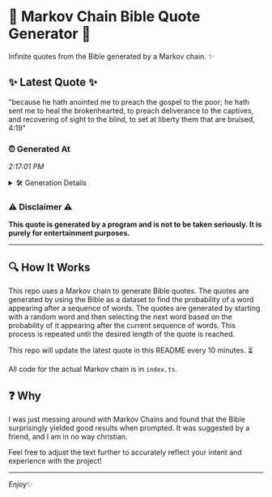 # 📖 Markov Chain Bible Quote Generator 📖

Infinite quotes from the Bible generated by a Markov chain. ✨

## ✨ Latest Quote ✨
"because he hath anointed me to preach the gospel to the poor; he hath sent me to heal the brokenhearted, to preach deliverance to the captives, and recovering of sight to the blind, to set at liberty them that are bruised, 4:19"

### ⏰ Generated At
*2:17:01 PM*

<details>
    <summary>🛠️ Generation Details</summary>
    <p>
        <strong>🌱 Seed:</strong> because<br>
        <strong>🔄 Iterations:</strong> 41<br>
        <strong>📜 Context History:</strong><br>[ because ]: he<br>[ because, he ]: hath<br>[ because, he, hath ]: anointed<br>[ because, he, hath, anointed ]: me<br>[ because, he, hath, anointed, me ]: to<br>[ because, he, hath, anointed, me, to ]: preach<br>[ he, hath, anointed, me, to, preach ]: the<br>[ hath, anointed, me, to, preach, the ]: gospel<br>[ anointed, me, to, preach, the, gospel ]: to<br>[ me, to, preach, the, gospel, to ]: the<br>[ to, preach, the, gospel, to, the ]: poor;<br>[ preach, the, gospel, to, the, poor; ]: he<br>[ the, gospel, to, the, poor;, he ]: hath<br>[ gospel, to, the, poor;, he, hath ]: sent<br>[ to, the, poor;, he, hath, sent ]: me<br>[ the, poor;, he, hath, sent, me ]: to<br>[ poor;, he, hath, sent, me, to ]: heal<br>[ he, hath, sent, me, to, heal ]: the<br>[ hath, sent, me, to, heal, the ]: brokenhearted,<br>[ sent, me, to, heal, the, brokenhearted, ]: to<br>[ me, to, heal, the, brokenhearted,, to ]: preach<br>[ to, heal, the, brokenhearted,, to, preach ]: deliverance<br>[ heal, the, brokenhearted,, to, preach, deliverance ]: to<br>[ the, brokenhearted,, to, preach, deliverance, to ]: the<br>[ brokenhearted,, to, preach, deliverance, to, the ]: captives,<br>[ to, preach, deliverance, to, the, captives, ]: and<br>[ preach, deliverance, to, the, captives,, and ]: recovering<br>[ deliverance, to, the, captives,, and, recovering ]: of<br>[ to, the, captives,, and, recovering, of ]: sight<br>[ the, captives,, and, recovering, of, sight ]: to<br>[ captives,, and, recovering, of, sight, to ]: the<br>[ and, recovering, of, sight, to, the ]: blind,<br>[ recovering, of, sight, to, the, blind, ]: to<br>[ of, sight, to, the, blind,, to ]: set<br>[ sight, to, the, blind,, to, set ]: at<br>[ to, the, blind,, to, set, at ]: liberty<br>[ the, blind,, to, set, at, liberty ]: them<br>[ blind,, to, set, at, liberty, them ]: that<br>[ to, set, at, liberty, them, that ]: are<br>[ set, at, liberty, them, that, are ]: bruised,<br>[ at, liberty, them, that, are, bruised, ]: 4:19<br>
    </p>
</details>

### ⚠️ Disclaimer ⚠️
**This quote is generated by a program and is not to be taken seriously. It is purely for entertainment purposes.**

---

## 🔍 How It Works

This repo uses a Markov chain to generate Bible quotes. The quotes are generated by using the Bible as a dataset to find the probability of a word appearing after a sequence of words. The quotes are generated by starting with a random word and then selecting the next word based on the probability of it appearing after the current sequence of words. This process is repeated until the desired length of the quote is reached.

This repo will update the latest quote in this README every 10 minutes. ⏳

All code for the actual Markov chain is in `index.ts`.

## ❓ Why

I was just messing around with Markov Chains and found that the Bible surprisingly yielded good results when prompted. 
It was suggested by a friend, and I am in no way christian.

Feel free to adjust the text further to accurately reflect your intent and experience with the project!

---

*Enjoy*✨
